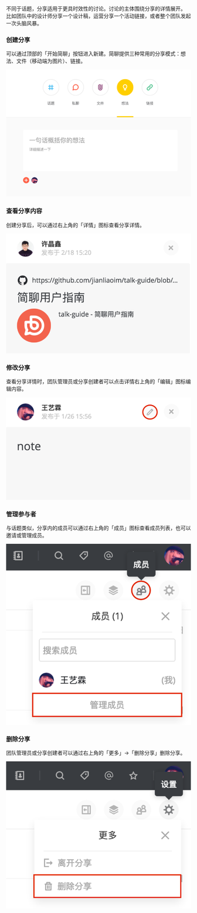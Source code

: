 不同于话题，分享适用于更具时效性的讨论。讨论的主体围绕分享的详情展开。
比如团队中的设计师分享一个设计稿，运营分享一个活动链接，或者整个团队发起一次头脑风暴。

### 创建分享

可以通过顶部的「开始简聊」按钮进入新建。简聊提供三种常用的分享模式：想法、文件（移动端为图片）、链接。

![](../images/2-5-1.png)

### 查看分享内容

创建分享后，可以通过右上角的「详情」图标查看分享详情。

![](../images/2-5-2.png)

### 修改分享

查看分享详情时，团队管理员或分享创建者可以点击详情右上角的「编辑」图标编辑内容。

![](../images/2-5-3.png)

### 管理参与者

与话题类似，分享内的成员可以通过右上角的「成员」图标查看成员列表，也可以邀请或管理成员。

![](../images/2-5-4.png)

### 删除分享

团队管理员或分享创建者可以通过右上角的「更多」->「删除分享」删除分享。

![](../images/2-5-5.png)
